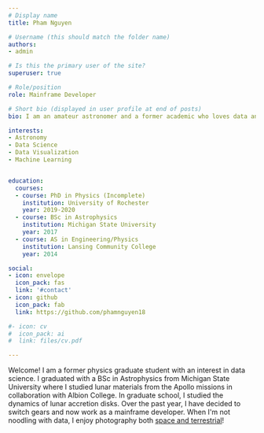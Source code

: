 ```yaml
---
# Display name
title: Pham Nguyen

# Username (this should match the folder name)
authors:
- admin

# Is this the primary user of the site?
superuser: true

# Role/position
role: Mainframe Developer

# Short bio (displayed in user profile at end of posts)
bio: I am an amateur astronomer and a former academic who loves data and programming.

interests:
- Astronomy
- Data Science
- Data Visualization
- Machine Learning


education:
  courses:
  - course: PhD in Physics (Incomplete)
    institution: University of Rochester
    year: 2019-2020
  - course: BSc in Astrophysics
    institution: Michigan State University
    year: 2017
  - course: AS in Engineering/Physics
    institution: Lansing Community College
    year: 2014

social:
- icon: envelope
  icon_pack: fas
  link: '#contact'  
- icon: github
  icon_pack: fab
  link: https://github.com/phamnguyen18

#- icon: cv
#  icon_pack: ai
#  link: files/cv.pdf

---
```


Welcome! I am a former physics graduate student with an interest in data science. I graduated with a BSc in Astrophysics from Michigan State University where I studied lunar materials from the Apollo missions in collaboration with Albion College. In graduate school, I studied the dynamics of lunar accretion disks. Over the past year, I have decided to switch gears and now work as a mainframe developer. When I'm not noodling with data, I enjoy photography both [space and terrestrial](https://pixelfed.social/LunaAndTerra)!   
